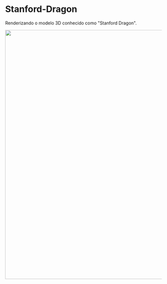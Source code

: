 # Stanford-Dragon

Renderizando o modelo 3D conhecido como "Stanford Dragon".

<div align = center>

<img src = "https://user-images.githubusercontent.com/100392814/219978271-72a04f37-68b0-4947-84b0-111bf059b81e.png" width = 1300 height = 800>

</div>
